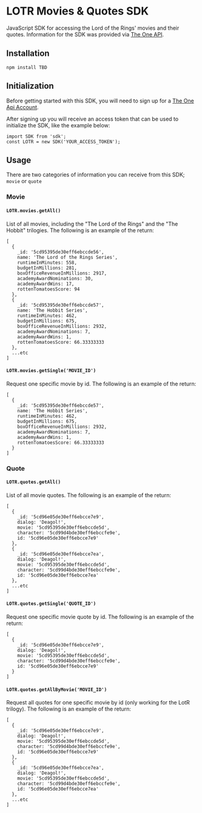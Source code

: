 # LOTR Movies & Quotes SDK

JavaScript SDK for accessing the Lord of the Rings' movies and their quotes. Information for the SDK was provided via [The One API](https://the-one-api.dev/).


## Installation

```
npm install TBD
```

## Initialization

Before getting started with this SDK, you will need to sign up for a [The One Api Account](https://the-one-api.dev/account).  


After signing up you will receive an access token that can be used to initialize the SDK, like the example below:

```
import SDK from 'sdk';
const LOTR = new SDK('YOUR_ACCESS_TOKEN');
```

## Usage

There are two categories of information you can receive from this SDK; `movie` or `quote`

### Movie

#### `LOTR.movies.getAll()`
List of all movies, including the "The Lord of the Rings" and the "The Hobbit" trilogies. The following is an example of the return:
```
[
  {
    _id: '5cd95395de30eff6ebccde56',
    name: 'The Lord of the Rings Series',
    runtimeInMinutes: 558,
    budgetInMillions: 281,
    boxOfficeRevenueInMillions: 2917,
    academyAwardNominations: 30,
    academyAwardWins: 17,
    rottenTomatoesScore: 94
  },
  {
    _id: '5cd95395de30eff6ebccde57',
    name: 'The Hobbit Series',
    runtimeInMinutes: 462,
    budgetInMillions: 675,
    boxOfficeRevenueInMillions: 2932,
    academyAwardNominations: 7,
    academyAwardWins: 1,
    rottenTomatoesScore: 66.33333333
  },
  ...etc
]
```

#### `LOTR.movies.getSingle('MOVIE_ID')`
Request one specific movie by id. The following is an example of the return:
```
[
  {
    _id: '5cd95395de30eff6ebccde57',
    name: 'The Hobbit Series',
    runtimeInMinutes: 462,
    budgetInMillions: 675,
    boxOfficeRevenueInMillions: 2932,
    academyAwardNominations: 7,
    academyAwardWins: 1,
    rottenTomatoesScore: 66.33333333
  }
]
```

### Quote

#### `LOTR.quotes.getAll()`
List of all movie quotes. The following is an example of the return:
```
[
  {
    _id: '5cd96e05de30eff6ebcce7e9',
    dialog: 'Deagol!',
    movie: '5cd95395de30eff6ebccde5d',
    character: '5cd99d4bde30eff6ebccfe9e',
    id: '5cd96e05de30eff6ebcce7e9'
  },
  {
    _id: '5cd96e05de30eff6ebcce7ea',
    dialog: 'Deagol!',
    movie: '5cd95395de30eff6ebccde5d',
    character: '5cd99d4bde30eff6ebccfe9e',
    id: '5cd96e05de30eff6ebcce7ea'
  },
  ...etc
]
```

#### `LOTR.quotes.getSingle('QUOTE_ID')`
Request one specific movie quote by id. The following is an example of the return:
```
[
  {
    _id: '5cd96e05de30eff6ebcce7e9',
    dialog: 'Deagol!',
    movie: '5cd95395de30eff6ebccde5d',
    character: '5cd99d4bde30eff6ebccfe9e',
    id: '5cd96e05de30eff6ebcce7e9'
  }
]
```

#### `LOTR.quotes.getAllByMovie('MOVIE_ID')`
Request all quotes for one specific movie by id (only working for the LotR trilogy). The following is an example of the return:
```
[
  {
    _id: '5cd96e05de30eff6ebcce7e9',
    dialog: 'Deagol!',
    movie: '5cd95395de30eff6ebccde5d',
    character: '5cd99d4bde30eff6ebccfe9e',
    id: '5cd96e05de30eff6ebcce7e9'
  },
  {
    _id: '5cd96e05de30eff6ebcce7ea',
    dialog: 'Deagol!',
    movie: '5cd95395de30eff6ebccde5d',
    character: '5cd99d4bde30eff6ebccfe9e',
    id: '5cd96e05de30eff6ebcce7ea'
  },
  ...etc
]
```